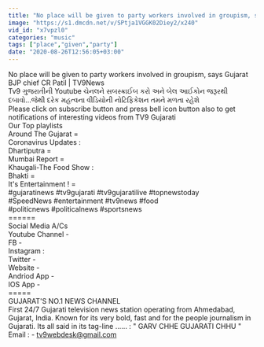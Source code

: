 ```yaml
---
title: "No place will be given to party workers involved in groupism, says Gujarat BJP chief CR Patil - TV9"
image: "https://s1.dmcdn.net/v/SPtja1VGGK02Diey2/x240"
vid_id: "x7vpzl0"
categories: "music"
tags: ["place","given","party"]
date: "2020-08-26T12:56:05+03:00"
---
```

No place will be given to party workers involved in groupism, says Gujarat BJP chief CR Patil | TV9News  <br>Tv9 ગુજરાતીની Youtube ચેનલને સબસ્ક્રાઈબ કરો અને બેલ આઈકોન જરૂરથી દબાવો...જેથી દરેક મહત્વના વીડિયોની નોટિફિકેશન તમને મળતા રહેશે  <br>Please click on subscribe button and press bell icon button also to get notifications of interesting videos from TV9 Gujarati  <br>Our Top playlists  <br>Around The Gujarat =   <br>Coronavirus Updates :   <br>Dhartiputra =   <br>Mumbai Report =   <br>Khaugali-The Food Show :   <br>Bhakti =   <br>It's Entertainment ! =   <br>#gujaratinews #tv9gujarati #tv9gujaratilive #topnewstoday  <br>#SpeedNews #entertainment #tv9news #food  <br>#politicnews #politicalnews #sportsnews  <br>======  <br>Social Media A/Cs  <br>Youtube Channel -   <br>FB -   <br>Instagram :   <br>Twitter -   <br>Website -   <br>Andriod App -   <br>IOS App -   <br>=====  <br>GUJARAT'S NO.1 NEWS CHANNEL  <br>First 24/7 Gujarati television news station operating from Ahmedabad, Gujarat, India. Known for its very bold, fast and for the people journalism in Gujarati. Its all said in its tag-line ...... : &quot; GARV CHHE GUJARATI CHHU &quot;  <br>Email : - tv9webdesk@gmail.com
